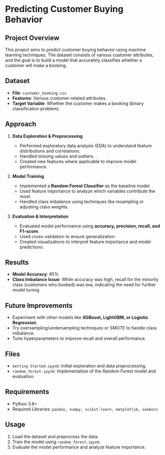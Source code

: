 # Predicting Customer Buying Behavior

## Project Overview
This project aims to predict customer buying behavior using machine learning techniques. The dataset consists of various customer attributes, and the goal is to build a model that accurately classifies whether a customer will make a booking.

## Dataset
- **File**: `customer_booking.csv`
- **Features**: Various customer-related attributes.
- **Target Variable**: Whether the customer makes a booking (binary classification problem).

## Approach
1. **Data Exploration & Preprocessing**
   - Performed exploratory data analysis (EDA) to understand feature distributions and correlations.
   - Handled missing values and outliers.
   - Created new features where applicable to improve model performance.
   
2. **Model Training**
   - Implemented a **Random Forest Classifier** as the baseline model.
   - Used feature importance to analyze which variables contribute the most.
   - Handled class imbalance using techniques like resampling or adjusting class weights.

3. **Evaluation & Interpretation**
   - Evaluated model performance using **accuracy, precision, recall, and F1-score**.
   - Used cross-validation to ensure generalization.
   - Created visualizations to interpret feature importance and model predictions.

## Results
- **Model Accuracy**: 85%
- **Class Imbalance Issue**: While accuracy was high, recall for the minority class (customers who booked) was low, indicating the need for further model tuning.

## Future Improvements
- Experiment with other models like **XGBoost, LightGBM, or Logistic Regression**.
- Try oversampling/undersampling techniques or SMOTE to handle class imbalance.
- Tune hyperparameters to improve recall and overall performance.

## Files
- `Getting Started.ipynb`: Initial exploration and data preprocessing.
- `random_forest.ipynb`: Implementation of the Random Forest model and evaluation.

## Requirements
- Python 3.8+
- Required Libraries: `pandas, numpy, scikit-learn, matplotlib, seaborn`

## Usage
1. Load the dataset and preprocess the data.
2. Train the model using `random_forest.ipynb`.
3. Evaluate the model performance and analyze feature importance.

